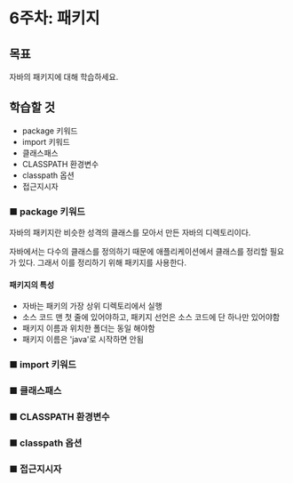 # 6주차: 패키지

## 목표

자바의 패키지에 대해 학습하세요.

## 학습할 것
- package 키워드
- import 키워드
- 클래스패스
- CLASSPATH 환경변수
- classpath 옵션
- 접근지시자

### ■ package 키워드

자바의 패키지란 비슷한 성격의 클래스를 모아서 만든 자바의 디렉토리이다.

자바에서는 다수의 클래스를 정의하기 때문에 애플리케이션에서 클래스를 정리할 필요가 있다. 그래서 이를 정리하기 위해 패키지를 사용한다.

#### 패키지의 특성

- 자바는 패키의 가장 상위 디렉토리에서 실행
- 소스 코드 맨 첫 줄에 있어야하고, 패키지 선언은 소스 코드에 단 하나만 있어야함
- 패키지 이름과 위치한 폴더는 동일 해야함
- 패키지 이름은 'java'로 시작하면 안됨

### ■ import 키워드

### ■ 클래스패스

### ■ CLASSPATH 환경변수

### ■ classpath 옵션

### ■ 접근지시자